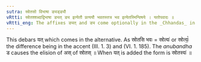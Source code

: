 ```yaml
---
sutra: स्रोतसो विभाषा ड्यड्ड्यौ
vRtti: स्रोतश्शब्दाद्विभाषा ड्यत् ड्य इत्येतौ प्रत्ययौ भवतस्तत्र भव इत्येतस्मिन्विषये । यतोपवादः ॥
vRtti_eng: The affixes ड्यत् and ड्य come optionally in the _Chhandas_ in the sense of 'what stays there,' after the word '_srotas_', and before these affixes the final syllable अस् of _srotas_ is elided.
---
```

This debars यत् which comes in the alternative. As स्रोतसि भवः = स्रोत्यः॑ or स्रोत्यः॒꣡ the difference being in the accent (III. 1. 3) and (VI. 1. 185). The _anubandha_ ड causes the elision of अस् of स्रोतस् ॥ When यत् is added the form is स्रोतस्यः॑ ॥
